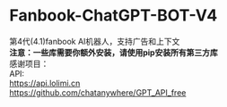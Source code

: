 # Fanbook-ChatGPT-BOT-V4
第4代(4.1)fanbook AI机器人，支持广告和上下文  
**注意：一些库需要你额外安装，请使用pip安装所有第三方库**  
感谢项目：  
API:  
https://api.lolimi.cn  
https://github.com/chatanywhere/GPT_API_free  
